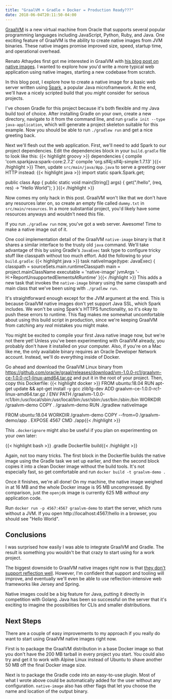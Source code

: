 ```yaml
---
title: "GraalVM + Gradle + Docker = Production Ready???"
date: 2018-06-04T20:11:50-04:00
---
```


[GraalVM][] is a new virtual machine from Oracle that supports several popular
programming languages including JavaScript, Python, Ruby, and Java. One exciting
feature of GraalVM is the ability to create native images from JVM binaries.
These native images promise improved size, speed, startup time, and operational
overhead.

Renato Athaydes first got me interested in GraalVM with
[his blog post on native images](https://sites.google.com/a/athaydes.com/renato-athaydes/posts/a7mbnative-imagejavaappthatrunsin30msandusesonly4mbofram).
I wanted to explore how you'd write a more typical web application using native images,
starting a new codebase from scratch.

In this blog post, I explore how to create a native image for a basic web server
written using [Spark][], a popular Java microframework. At the end, we'll
have a nicely scripted build that you *might* consider for serious projects.

I've chosen Gradle for this project because it's both flexible and my Java build
tool of choice. After installing Gradle on your own, create a new directory,
navigate to it from the command line, and run
`gradle init --type java-application`, which will generate a project skeleton
suitable for this example. Now you should be able to run `./gradlew run` and get
a nice greeting back.

Next we'll flesh out the web application. First, we'll need to add Spark to our
project dependencies. Edit the dependencies block in your `build.gradle` file to look
like this:
    {{< highlight groovy >}}
dependencies {
    compile 'com.sparkjava:spark-core:2.7.2'
    compile 'org.slf4j:slf4j-simple:1.7.13'
}{{< /highlight >}}
Then, update `src/main/java/App.java` to serve a greeting over HTTP instead:
    {{< highlight java >}}
import static spark.Spark.get;

public class App {
    public static void main(String[] args) {
        get("/hello", (req, res) -> "Hello World");
    }
}{{< /highlight >}}

Now comes my only hack in this post. GraalVM won't like that we don't have any
resources later on, so create an empty file called `dummy.txt` in
`src/main/resources`. In a more substantial project, you'd likely have some
resources anyways and wouldn't need this file.

If you run `./gradlew run` now, you've got a web server. Awesome! Time to make
a native image out of it.

One cool implementation detail of the GraalVM `native-image` binary is that it
shares a similar interface to the trusty old `java` command. We'll take
advantage of this by using Gradle's `JavaExec` task type to configure tricky
stuff like classpath without too much effort. Add the following to your
`build.gradle`:
    {{< highlight java >}}
task nativeImage(type: JavaExec) {
    classpath = sourceSets.main.runtimeClasspath
    main = project.mainClassName
    executable = 'native-image'
    jvmArgs '-H:+ReportUnsupportedElementsAtRuntime'
}{{< /highlight >}}
This adds a new task that invokes the `native-image` binary using the same
classpath and main class that we've been using with `./gradlew run`.

It's straightforward enough except for the JVM argument at the end. This is
because GraalVM native images don't yet support Java SSL, which Spark includes.
We won't be using Spark's HTTPS functionality, so it's okay to push these
errors to runtime. This flag makes me somewhat uncomfortable about using this
build script in production, since we're keeping GraalVM from catching any *real*
mistakes you might make.

You might be excited to compile your first Java native image now, but we're not
there yet! Unless you've been experimenting with GraalVM already, you probably
don't have it installed on your computer. Also, if you're on a Mac like
me, the only available binary requires an Oracle Developer Network account.
Instead, we'll do everything inside of Docker.

Go ahead and download the GraalVM Linux binary from
https://github.com/oracle/graal/releases/download/vm-1.0.0-rc1/graalvm-ce-1.0.0-rc1-linux-amd64.tar.gz
and put it in the root of your project. Then, copy this Dockerfile:
    {{< highlight docker >}}
FROM ubuntu:18.04
RUN apt-get update && apt-get install -y gcc zlib1g-dev
ADD graalvm-ce-1.0.0-rc1-linux-amd64.tar.gz /
ENV PATH /graalvm-1.0.0-rc1/bin:/usr/local/sbin:/usr/local/bin:/usr/sbin:/usr/bin:/sbin:/bin
WORKDIR /graalvm-demo
COPY . /graalvm-demo
RUN ./gradlew nativeImage

FROM ubuntu:18.04
WORKDIR /graalvm-demo
COPY --from=0 /graalvm-demo/app .
EXPOSE 4567
CMD ./app{{< /highlight >}}

This `.dockerignore` might also be useful if you plan on experimenting on your
own later:

{{< highlight bash >}}
.gradle
Dockerfile
build{{< /highlight >}}

Again, not too many tricks. The first block in the Dockerfile builds the native
image using the Gradle task we set up earlier, and then the second block copies
it into a clean Docker image without the build tools. It's not especially fast,
so get comfortable and run `docker build -t graalvm-demo .`

Once it finishes, we're all done! On my machine, the native image weighed in at
16 MB and the whole Docker image is 95 MB uncompressed. By comparison, just the
`openjdk` image is currently 625 MB *without any* application code.

Run `docker run -p 4567:4567 graalvm-demo` to start the server, which runs without a
JVM. If you open http://localhost:4567/hello in a browser, you should see
"Hello World".

Conclusions
-----------

I was surprised how easily I was able to integrate GraalVM and Gradle. The
result is something you wouldn't be that crazy to start using for a work project.

The biggest downside to GraalVM native images right now is that
[they don't support reflection well](https://github.com/oracle/graal/blob/master/substratevm/REFLECTION.md).
However, I'm confident that support and tooling will improve, and 
eventually we'll even be able to use reflection-intensive web frameworks like
Jersey and Spring.

Native images could be a big feature for Java, putting it directly in
competition with Golang. Java has been so successful on the server that it's
exciting to imagine the possibilities for CLIs and smaller distributions.

Next Steps
----------

There are a couple of easy improvements to my approach if you really do want
to start using GraalVM native images right now.

First is to package the GraalVM distribution in a base Docker image so that you
don't have the 200 MB tarball in every project you start. You could also try
and get it to work with Alpine Linux instead of Ubuntu to shave another 50 MB
off the final Docker image size.

Next is to package the Gradle code into an easy-to-use plugin. Most of what I
wrote above could be automatically added for the user without any configuration.
`native-image` also has other flags that let you choose the name and location of the
output binary.

[GraalVM]: https://www.graalvm.org/
[Spark]: http://sparkjava.com/

